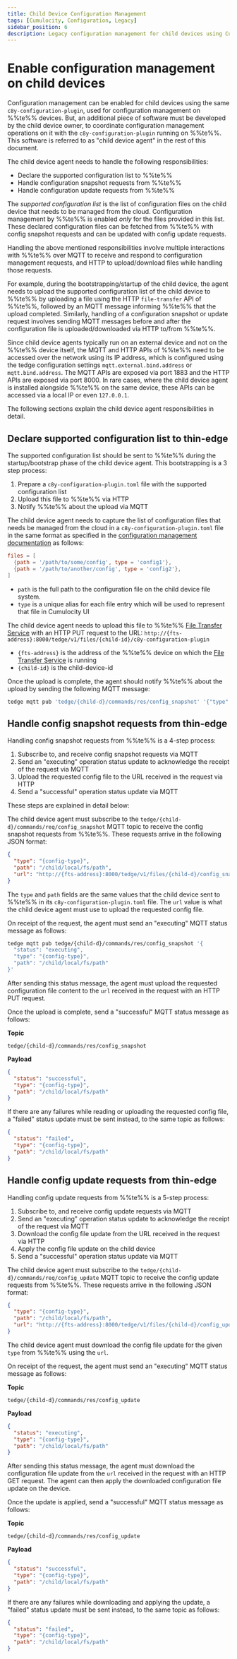 ```yaml
---
title: Child Device Configuration Management
tags: [Cumulocity, Configuration, Legacy]
sidebar_position: 6
description: Legacy configuration management for child devices using Cumulocity
---
```


# Enable configuration management on child devices

Configuration management can be enabled for child devices using the same `c8y-configuration-plugin`,
used for configuration management on %%te%% devices.
But, an additional piece of software must be developed by the child device owner,
to coordinate configuration management operations on it with the `c8y-configuration-plugin` running on %%te%%.
This software is referred to as "child device agent" in the rest of this document.

The child device agent needs to handle the following responsibilities:

* Declare the supported configuration list to %%te%%
* Handle configuration snapshot requests from %%te%%
* Handle configuration update requests from %%te%%

The *supported configuration list* is the list of configuration files on the child device
that needs to be managed from the cloud.
Configuration management by %%te%% is enabled *only* for the files provided in this list.
These declared configuration files can be fetched from %%te%% with config snapshot requests
and can be updated with config update requests.

Handling the above mentioned responsibilities involve multiple interactions with %%te%%
over MQTT to receive and respond to configuration management requests,
and HTTP to upload/download files while handling those requests.

For example, during the bootstrapping/startup of the child device,
the agent needs to upload the supported configuration list of the child device to %%te%%
by uploading a file using the HTTP `file-transfer` API of %%te%%,
followed by an MQTT message informing %%te%% that the upload completed.
Similarly, handling of a configuration snapshot or update request involves sending
MQTT messages before and after the configuration file is uploaded/downloaded via HTTP to/from %%te%%.

Since child device agents typically run on an external device and not on the %%te%% device itself,
the MQTT and HTTP APIs of %%te%% need to be accessed over the network using its IP address,
which is configured using the tedge configuration settings `mqtt.external.bind.address` or `mqtt.bind.address`.
The MQTT APIs are exposed via port 1883 and the HTTP APIs are exposed via port 8000.
In rare cases, where the child device agent is installed alongside %%te%% on the same device,
these APIs can be accessed via a local IP or even `127.0.0.1`.

The following sections explain the child device agent responsibilities in detail.

## Declare supported configuration list to thin-edge

The supported configuration list should be sent to %%te%% during the startup/bootstrap phase of the child device agent.
This bootstrapping is a 3 step process:

1. Prepare a `c8y-configuration-plugin.toml` file with the supported configuration list
1. Upload this file to %%te%% via HTTP
1. Notify %%te%% about the upload via MQTT

The child device agent needs to capture the list of configuration files that needs be managed from the cloud
in a `c8y-configuration-plugin.toml` file in the same format as specified in the [configuration management documentation](../operate/c8y/configuration-management.md) as follows:

```toml title="file: c8y-configuration-plugin.toml"
files = [
  {path = '/path/to/some/config', type = 'config1'},
  {path = '/path/to/another/config', type = 'config2'},
]
```

* `path` is the full path to the configuration file on the child device file system.
* `type` is a unique alias for each file entry which will be used to represent that file in Cumulocity UI

The child device agent needs to upload this file to %%te%% [File Transfer Service](../references/file-transfer-service.md) with an HTTP PUT request
to the URL: `http://{fts-address}:8000/tedge/v1/files/{child-id}/c8y-configuration-plugin`

* `{fts-address}` is the address of the %%te%% device on which the [File Transfer Service](../references/file-transfer-service.md) is running
* `{child-id}` is the child-device-id

Once the upload is complete, the agent should notify %%te%% about the upload by sending the following MQTT message:

```sh te2mqtt formats=v1
tedge mqtt pub 'tedge/{child-d}/commands/res/config_snapshot' '{"type": "c8y-configuration-plugin", "path": "/child/local/fs/path"}'
```

## Handle config snapshot requests from thin-edge

Handling config snapshot requests from %%te%% is a 4-step process:

1. Subscribe to, and receive config snapshot requests via MQTT
1. Send an "executing" operation status update to acknowledge the receipt of the request via MQTT
1. Upload the requested config file to the URL received in the request via HTTP
1. Send a "successful" operation status update via MQTT

These steps are explained in detail below:

The child device agent must subscribe to the `tedge/{child-d}/commands/req/config_snapshot` MQTT topic
to receive the config snapshot requests from %%te%%.
These requests arrive in the following JSON format:

```json
{
  "type": "{config-type}",
  "path": "/child/local/fs/path",
  "url": "http://{fts-address}:8000/tedge/v1/files/{child-d}/config_snapshot/{config-type}"
}
```

The `type` and `path` fields are the same values that the child device sent to %%te%% in its `c8y-configuration-plugin.toml` file.
The `url` value is what the child device agent must use to upload the requested config file.

On receipt of the request, the agent must send an "executing" MQTT status message as follows:

```sh te2mqtt formats=v1
tedge mqtt pub tedge/{child-d}/commands/res/config_snapshot '{
  "status": "executing",
  "type": "{config-type}",
  "path": "/child/local/fs/path" 
}'
```

After sending this status message, the agent must upload the requested configuration file content to
the `url` received in the request with an HTTP PUT request.

Once the upload is complete, send a "successful" MQTT status message as follows:

**Topic**

```text
tedge/{child-d}/commands/res/config_snapshot
```

**Payload**

```json
{
  "status": "successful",
  "type": "{config-type}",
  "path": "/child/local/fs/path" 
}
```

If there are any failures while reading or uploading the requested config file,
a "failed" status update must be sent instead, to the same topic as follows:

```json
{
  "status": "failed",
  "type": "{config-type}",
  "path": "/child/local/fs/path" 
}
```

## Handle config update requests from thin-edge

Handling config update requests from %%te%% is a 5-step process:

1. Subscribe to, and receive config update requests via MQTT
1. Send an "executing" operation status update to acknowledge the receipt of the request via MQTT
1. Download the config file update from the URL received in the request via HTTP
1. Apply the config file update on the child device
1. Send a "successful" operation status update via MQTT

The child device agent must subscribe to the `tedge/{child-d}/commands/req/config_update` MQTT topic
to receive the config update requests from %%te%%.
These requests arrive in the following JSON format:

```json
{
  "type": "{config-type}",
  "path": "/child/local/fs/path",
  "url": "http://{fts-address}:8000/tedge/v1/files/{child-d}/config_update/{config-type}"
}
```

The child device agent must download the config file update for the given `type` from %%te%% using the `url`.

On receipt of the request, the agent must send an "executing" MQTT status message as follows:

**Topic**

```text
tedge/{child-d}/commands/res/config_update
```

**Payload**

```json
{
  "status": "executing",
  "type": "{config-type}",
  "path": "/child/local/fs/path" 
}
```

After sending this status message, the agent must download the configuration file update
from the `url` received in the request with an HTTP GET request.
The agent can then apply the downloaded configuration file update on the device.

Once the update is applied, send a "successful" MQTT status message as follows:

**Topic**

```text
tedge/{child-d}/commands/res/config_update
```

**Payload**

```json
{
  "status": "successful",
  "type": "{config-type}",
  "path": "/child/local/fs/path" 
}
```

If there are any failures while downloading and applying the update,
a "failed" status update must be sent instead, to the same topic as follows:

```json
{
  "status": "failed",
  "type": "{config-type}",
  "path": "/child/local/fs/path" 
}
```
